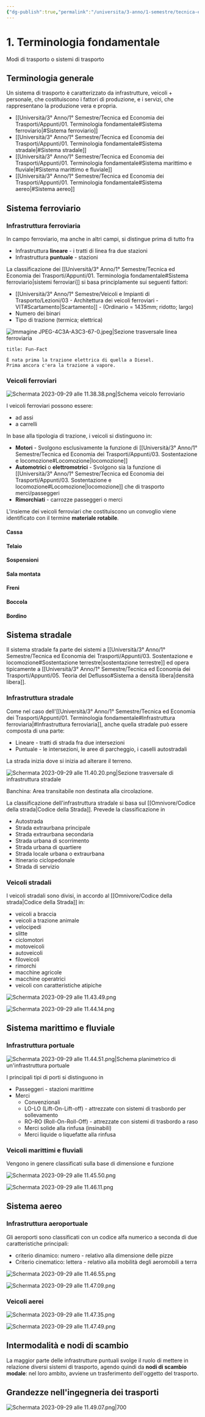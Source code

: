 ```yaml
---
{"dg-publish":true,"permalink":"/universita/3-anno/1-semestre/tecnica-ed-economia-dei-trasporti/appunti/01-terminologia-fondamentale/"}
---
```


# 1. Terminologia fondamentale



Modi di trasporto o sistemi di trasporto

## Terminologia generale



Un sistema di trasporto è caratterizzato da infrastrutture, veicoli + personale, che costituiscono i fattori di produzione, e i servizi, che rappresentano la produzione vera e propria.

- [[Università/3° Anno/1° Semestre/Tecnica ed Economia dei Trasporti/Appunti/01. Terminologia fondamentale#Sistema ferroviario\|#Sistema ferroviario]]
- [[Università/3° Anno/1° Semestre/Tecnica ed Economia dei Trasporti/Appunti/01. Terminologia fondamentale#Sistema stradale\|#Sistema stradale]]
- [[Università/3° Anno/1° Semestre/Tecnica ed Economia dei Trasporti/Appunti/01. Terminologia fondamentale#Sistema marittimo e fluviale\|#Sistema marittimo e fluviale]]
- [[Università/3° Anno/1° Semestre/Tecnica ed Economia dei Trasporti/Appunti/01. Terminologia fondamentale#Sistema aereo\|#Sistema aereo]]

## Sistema ferroviario
### Infrastruttura ferroviaria

In campo ferroviario, ma anche in altri campi, si distingue prima di tutto fra
- Infrastruttura **lineare** - i tratti di linea fra due stazioni
- Infrastruttura **puntuale** - stazioni

La classificazione dei [[Università/3° Anno/1° Semestre/Tecnica ed Economia dei Trasporti/Appunti/01. Terminologia fondamentale#Sistema ferroviario\|sistemi ferroviari]] si basa principlamente sui seguenti fattori:
- [[Università/3° Anno/1° Semestre/Veicoli e Impianti di Trasporto/Lezioni/03 - Architettura dei veicoli ferroviari - VIT#Scartamento\|Scartamento]] - (Ordinario = 1435mm; ridotto; largo)
- Numero dei binari
- Tipo di trazione (termica; elettrica)

![Immagine JPEG-4C3A-A3C3-67-0.jpeg|Sezione trasversale linea ferroviaria](/img/user/Universit%C3%A0/3%C2%B0%20Anno/1%C2%B0%20Semestre/Tecnica%20ed%20Economia%20dei%20Trasporti/allegati/Immagine%20JPEG-4C3A-A3C3-67-0.jpeg)

```ad-info
title: Fun-Fact

È nata prima la trazione elettrica di quella a Diesel. 
Prima ancora c'era la trazione a vapore.

```

### Veicoli ferroviari

![Schermata 2023-09-29 alle 11.38.38.png|Schema veicolo ferroviario](/img/user/Universit%C3%A0/3%C2%B0%20Anno/1%C2%B0%20Semestre/Tecnica%20ed%20Economia%20dei%20Trasporti/allegati/Schermata%202023-09-29%20alle%2011.38.38.png)

I veicoli ferroviari possono essere:
- ad assi
- a carrelli

In base alla tipologia di trazione, i veicoli si distinguono in:
- **Motori** - Svolgono esclusivamente la funzione di [[Università/3° Anno/1° Semestre/Tecnica ed Economia dei Trasporti/Appunti/03. Sostentazione e locomozione#Locomozione\|locomozione]]
- **Automotrici** o **elettromotrici** - Svolgono sia la funzione di [[Università/3° Anno/1° Semestre/Tecnica ed Economia dei Trasporti/Appunti/03. Sostentazione e locomozione#Locomozione\|locomozione]] che di trasporto merci/passeggeri
- **Rimorchiati** - carrozze passeggeri o merci

L'insieme dei veicoli ferroviari che costituiscono un convoglio viene identificato con il termine **materiale rotabile**.

#### Cassa
#### Telaio
#### Sospensioni
#### Sala montata
#### Freni
#### Boccola
#### Bordino


## Sistema stradale

Il sistema stradale fa parte dei sistemi a [[Università/3° Anno/1° Semestre/Tecnica ed Economia dei Trasporti/Appunti/03. Sostentazione e locomozione#Sostentazione terrestre\|sostentazione terrestre]] ed opera tipicamente a [[Università/3° Anno/1° Semestre/Tecnica ed Economia dei Trasporti/Appunti/05. Teoria del Deflusso#Sistema a densità libera\|densità libera]].

### Infrastruttura stradale

Come nel caso dell'[[Università/3° Anno/1° Semestre/Tecnica ed Economia dei Trasporti/Appunti/01. Terminologia fondamentale#Infrastruttura ferroviaria\|#Infrastruttura ferroviaria]], anche quella stradale può essere composta di una parte:
- Lineare - tratti di strada fra due intersezioni
- Puntuale - le intersezioni, le aree di parcheggio, i caselli autostradali

La strada inizia dove si inizia ad alterare il terreno.

![Schermata 2023-09-29 alle 11.40.20.png|Sezione trasversale di infrastruttura stradale](/img/user/Universit%C3%A0/3%C2%B0%20Anno/1%C2%B0%20Semestre/Tecnica%20ed%20Economia%20dei%20Trasporti/allegati/Schermata%202023-09-29%20alle%2011.40.20.png)

Banchina: Area transitabile non destinata alla circolazione.

La classificazione dell'infrastruttura stradale si basa sul [[Omnivore/Codice della strada\|Codice della Strada]]. Prevede la classificazione in
- Autostrada
- Strada extraurbana principale
- Strada extraurbana secondaria
- Strada urbana di scorrimento
- Strada urbana di quartiere
- Strada locale urbana o extraurbana
- Itinerario ciclopedonale
- Strada di servizio

### Veicoli stradali

I veicoli stradali sono divisi, in accordo al [[Omnivore/Codice della strada\|Codice della Strada]] in:
- veicoli a braccia
- veicoli a trazione animale
- velocipedi
- slitte
- ciclomotori
- motoveicoli
- autoveicoli
- filoveicoli
- rimorchi
- macchine agricole
- macchine operatrici
- veicoli con caratteristiche atipiche

![Schermata 2023-09-29 alle 11.43.49.png](/img/user/Universit%C3%A0/3%C2%B0%20Anno/1%C2%B0%20Semestre/Tecnica%20ed%20Economia%20dei%20Trasporti/allegati/allegati/Schermata%202023-09-29%20alle%2011.43.49.png)

![Schermata 2023-09-29 alle 11.44.14.png](/img/user/Universit%C3%A0/3%C2%B0%20Anno/1%C2%B0%20Semestre/Tecnica%20ed%20Economia%20dei%20Trasporti/allegati/allegati/Schermata%202023-09-29%20alle%2011.44.14.png)

## Sistema marittimo e fluviale
### Infrastruttura portuale

![Schermata 2023-09-29 alle 11.44.51.png|Schema planimetrico di un'infrastruttura portuale](/img/user/Universit%C3%A0/3%C2%B0%20Anno/1%C2%B0%20Semestre/Tecnica%20ed%20Economia%20dei%20Trasporti/allegati/allegati/Schermata%202023-09-29%20alle%2011.44.51.png)

I principali tipi di porti si distinguono in
- Passeggeri - stazioni marittime
- Merci
	- Convenzionali
	- LO-LO (Lift-On-Lift-off) - attrezzate con sistemi di trasbordo per sollevamento
	- RO-RO (Roll-On-Roll-Off) - attrezzate con sistemi di trasbordo a raso
	- Merci solide alla rinfusa (insinabili)
	- Merci liquide o liquefatte alla rinfusa


### Veicoli marittimi e fluviali

Vengono in genere classificati sulla base di dimensione e funzione

![Schermata 2023-09-29 alle 11.45.50.png](/img/user/Universit%C3%A0/3%C2%B0%20Anno/1%C2%B0%20Semestre/Tecnica%20ed%20Economia%20dei%20Trasporti/allegati/allegati/Schermata%202023-09-29%20alle%2011.45.50.png)

![Schermata 2023-09-29 alle 11.46.11.png](/img/user/Universit%C3%A0/3%C2%B0%20Anno/1%C2%B0%20Semestre/Tecnica%20ed%20Economia%20dei%20Trasporti/allegati/allegati/Schermata%202023-09-29%20alle%2011.46.11.png)

## Sistema aereo
### Infrastruttura aeroportuale

Gli aeroporti sono classificati con un codice alfa numerico a seconda di due caratteristiche principali:
- criterio dinamico: numero - relativo alla dimensione delle pizze
- Criterio cinematico: lettera - relativo alla mobilità degli aeromobili a terra

![Schermata 2023-09-29 alle 11.46.55.png](/img/user/Universit%C3%A0/3%C2%B0%20Anno/1%C2%B0%20Semestre/Tecnica%20ed%20Economia%20dei%20Trasporti/allegati/allegati/Schermata%202023-09-29%20alle%2011.46.55.png)

![Schermata 2023-09-29 alle 11.47.09.png](/img/user/Universit%C3%A0/3%C2%B0%20Anno/1%C2%B0%20Semestre/Tecnica%20ed%20Economia%20dei%20Trasporti/allegati/Schermata%202023-09-29%20alle%2011.47.09.png)

### Veicoli aerei

![Schermata 2023-09-29 alle 11.47.35.png](/img/user/Universit%C3%A0/3%C2%B0%20Anno/1%C2%B0%20Semestre/Tecnica%20ed%20Economia%20dei%20Trasporti/allegati/Schermata%202023-09-29%20alle%2011.47.35.png)

![Schermata 2023-09-29 alle 11.47.49.png](/img/user/Universit%C3%A0/3%C2%B0%20Anno/1%C2%B0%20Semestre/Tecnica%20ed%20Economia%20dei%20Trasporti/allegati/Schermata%202023-09-29%20alle%2011.47.49.png)

## Intermodalità e nodi di scambio

La maggior parte delle infrastrutture puntuali svolge il ruolo di mettere in relazione diversi sistemi di trasporto, agendo quindi da **nodi di scambio modale**: nel loro ambito, avviene un trasferimento dell'oggetto del trasporto.


## Grandezze nell'ingegneria dei trasporti

![Schermata 2023-09-29 alle 11.49.07.png|700](/img/user/Universit%C3%A0/3%C2%B0%20Anno/1%C2%B0%20Semestre/Tecnica%20ed%20Economia%20dei%20Trasporti/allegati/Schermata%202023-09-29%20alle%2011.49.07.png)




